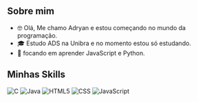 ## Sobre mim

- 🤓 Olá, Me chamo Adryan e estou começando no mundo da programação.
- 🎓 Estudo ADS na Unibra e no momento estou só estudando.
- 🌱 focando em aprender JavaScript e Python.

## Minhas Skills

![C](https://img.shields.io/badge/C-333333?style=flat&logo=C&logoColor=386584)
![Java](https://img.shields.io/badge/-Java-333333?style=flat&logo=Java&logoColor=007396)
![HTML5](https://img.shields.io/badge/-HTML5-333333?style=flat&logo=HTML5)
![CSS](https://img.shields.io/badge/-CSS-333333?style=flat&logo=CSS3&logoColor=1572B6)
![JavaScript](https://img.shields.io/badge/-JavaScript-333333?style=flat&logo=javascript)

<!---
Adryan-Arthur/Adryan-Arthur is a ✨ special ✨ repository because its `README.md` (this file) appears on your GitHub profile.
You can click the Preview link to take a look at your changes.
--->
